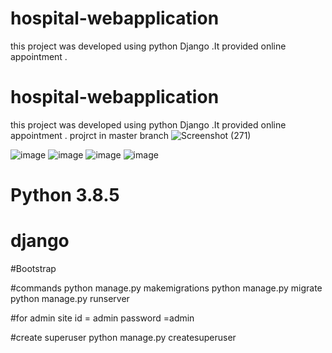 # hospital-webapplication
this project was developed using python Django .It provided online appointment . 
# hospital-webapplication
this project was developed using python Django .It provided online appointment . 
projrct in master branch
![Screenshot (271)](https://user-images.githubusercontent.com/78979958/177001749-a6e90439-8c73-4cc2-90f5-7240e9678810.png)


![image](https://user-images.githubusercontent.com/78979958/177001582-8444090f-7845-42bd-a4b6-bed3baf6eb4c.png)
![image](https://user-images.githubusercontent.com/78979958/177001610-28257d2e-344e-479b-a7ad-8c713ad0e3ca.png)
![image](https://user-images.githubusercontent.com/78979958/177001626-8a75b3d8-a7b8-4d3d-adb1-d14ccc85b0ca.png)
![image](https://user-images.githubusercontent.com/78979958/177001790-f2463e78-3fb1-4284-be73-5b5a069739e2.png)

# Python 3.8.5
# django 
#Bootstrap


#commands
python manage.py makemigrations
python manage.py migrate
python manage.py runserver
 
 #for admin site 
 id = admin
 password =admin
 
 #create superuser
 python manage.py createsuperuser 
 
